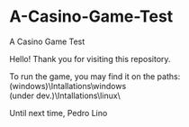 # A-Casino-Game-Test
A Casino Game Test

Hello!
Thank you for visiting this repository.

To run the game, you may find it on the paths:
(windows)\Intallations\windows\
(under dev.)\Intallations\linux\

Until next time,
Pedro Lino
